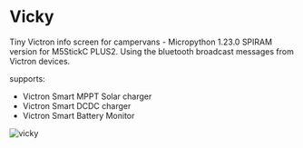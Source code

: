 # Vicky
 Tiny Victron info screen for campervans - Micropython 1.23.0 SPIRAM version for M5StickC PLUS2. Using the bluetooth broadcast messages from Victron devices.

 supports:
 + Victron Smart MPPT Solar charger
 + Victron Smart DCDC charger
 + Victron Smart Battery Monitor

![vicky](https://github.com/jensimik/vicky/assets/310660/96f9856e-81d8-42b2-9f81-2593a1e90c0a)
